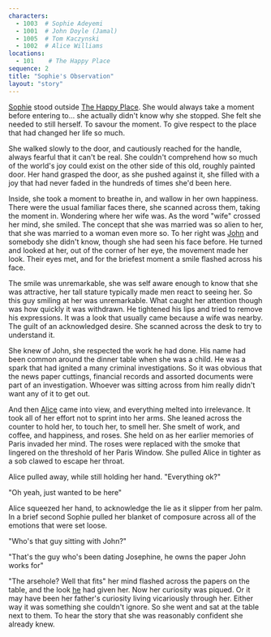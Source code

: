 ```yaml
---
characters: 
  - 1003  # Sophie Adeyemi
  - 1001  # John Doyle (Jamal)
  - 1005  # Tom Kaczynski
  - 1002  # Alice Williams
locations:
  - 101    # The Happy Place
sequence: 2
title: "Sophie's Observation"
layout: "story"
---
```


[Sophie](/stories/the-happy-place/characters/1003) stood outside [The Happy Place](/stories/the-happy-place/locations/101). She would always take a moment before entering to… she actually didn't know why she stopped. She felt she needed to still herself. To savour the moment. To give respect to the place that had changed her life so much. 

She walked slowly to the door, and cautiously reached for the handle, always fearful that it can't be real. She couldn't comprehend how so much of the world's joy could exist on the other side of this old, roughly painted door. Her hand grasped the door, as she pushed against it, she filled with a joy that had never faded in the hundreds of times she'd been here.

Inside, she took a moment to breathe in, and wallow in her own happiness. There were the usual familiar faces there, she scanned across them, taking the moment in. Wondering where her wife was. As the word "wife" crossed her mind, she smiled. The concept that she was married was so alien to her, that she was married to a woman even more so. To her right was [John](/stories/the-happy-place/characters/1001) and somebody she didn't know, though she had seen his face before. He turned and looked at her, out of the corner of her eye, the movement made her look. Their eyes met, and for the briefest moment a smile flashed across his face.

The smile was unremarkable, she was self aware enough to know that she was attractive, her tall stature typically made men react to seeing her. So this guy smiling at her was unremarkable. What caught her attention though was how quickly it was withdrawn. He tightened his lips and tried to remove his expressions. It was a look that usually came because a wife was nearby. The guilt of an acknowledged desire. She scanned across the desk to try to understand it. 

She knew of John, she respected the work he had done. His name had been common around the dinner table when she was a child. He was a spark that had ignited a many criminal investigations. So it was obvious that the news paper cuttings, financial records and assorted documents were part of an investigation. Whoever was sitting across from him really didn't want any of it to get out. 

And then [Alice](/stories/the-happy-place/characters/1002) came into view, and everything melted into irrelevance. It took all of her effort not to sprint into her arms. She leaned across the counter to hold her, to touch her, to smell her. She smelt of work, and coffee, and happiness, and roses. She held on as her earlier memories of Paris invaded her mind. The roses were replaced with the smoke that lingered on the threshold of her Paris Window. She pulled Alice in tighter as a sob clawed to escape her throat. 

Alice pulled away, while still holding her hand. "Everything ok?" 

"Oh yeah, just wanted to be here" 

Alice squeezed her hand, to acknowledge the lie as it slipper from her palm. In a brief second Sophie pulled her blanket of composure across all of the emotions that were set loose. 

"Who's that guy sitting with John?" 

"That's the guy who's been dating Josephine, he owns the paper John works for" 

"The arsehole? Well that fits" her mind flashed across the papers on the table, and the look [he](/stories/the-happy-place/characters/1005) had given her. Now her curiosity was piqued. Or it may have been her father's curiosity living vicariously through her. Either way it was something she couldn't ignore. So she went and sat at the table next to them. To hear the story that she was reasonably confident she already knew.